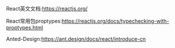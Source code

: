 React英文文档:https://reactjs.org/

React常用包proptypes:https://reactjs.org/docs/typechecking-with-proptypes.html

Anted-Design:https://ant.design/docs/react/introduce-cn

